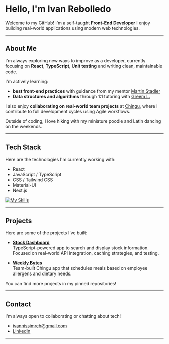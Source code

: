 # Hello, I'm Ivan Rebolledo

Welcome to my GitHub! I'm a self-taught **Front-End Developer** I enjoy building real-world applications using modern web technologies.

---

## About Me

I'm always exploring new ways to improve as a developer, currently focusing on **React**, **TypeScript**, **Unit testing** and writing clean, maintainable code.

I'm actively learning:
- **best front-end practices** with guidance from my mentor [Martin Stadler](https://mentorcruise.com/mentor/martinstadler/?queryID=b9e92f8896ce0ca6073026eac3ac3a7c&source=search)  
- **Data structures and algorithms** through 1:1 tutoring with [Greem L.](https://www.wyzant.com/match/tutor/89018372)

I also enjoy **collaborating on real-world team projects** at [Chingu](https://www.chingu.io/), where I contribute to full development cycles using Agile workflows.

Outside of coding, I love hiking with my miniature poodle and Latin dancing on the weekends.

---

## Tech Stack

Here are the technologies I'm currently working with:

- React
- JavaScript / TypeScript
- CSS / Tailwind CSS
- Material-UI
- Next.js

[![My Skills](https://skillicons.dev/icons?i=react,javascript,typescript,css,tailwindcss,materialui,nextjs)](https://skillicons.dev)

---

## Projects

Here are some of the projects I’ve built:

- **[Stock Dashboard](https://github.com/ivannissimrch/stockDashBoard)**  
  TypeScript-powered app to search and display stock information. Focused on real-world API integration, caching strategies, and testing.

- **[Weekly Bytes](https://github.com/ivannissimrch/weeklyBytes)**  
  Team-built Chingu app that schedules meals based on employee allergens and dietary needs.

You can find more projects in my pinned repositories!

---

## Contact

I'm always open to collaborating or chatting about tech!

- [ivannissimrch@gmail.com](mailto:ivannissimrch@gmail.com)  
- [LinkedIn](https://www.linkedin.com/in/ivan-rebolledo-012b17244/)

---
<!---
ivannissimrch/ivannissimrch is a ✨ special ✨ repository because its `README.md` (this file) appears on your GitHub profile.
You can click the Preview link to take a look at your changes.
--->
